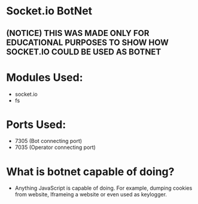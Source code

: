 # Socket.io BotNet
## (NOTICE) THIS WAS MADE ONLY FOR EDUCATIONAL PURPOSES TO SHOW HOW SOCKET.IO COULD BE USED AS BOTNET

# Modules Used:
  - socket.io
  - fs
  
# Ports Used:
  - 7305 (Bot connecting port)
  - 7035 (Operator connecting port)
  
# What is botnet capable of doing?
- Anything JavaScript is capable of doing. For example, dumping cookies from website, Iframeing a website or even used as keylogger.
